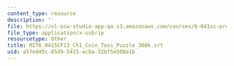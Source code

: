 ```yaml
---
content_type: resource
description: ''
file: https://ol-ocw-studio-app-qa.s3.amazonaws.com/courses/6-041sc-probabilistic-systems-analysis-and-applied-probability-fall-2013/a57ed45c85d95415acba32bf5e508a1b_MIT6_041SCF13_Ch1_Coin_Toss_Puzzle_300k.vtt
file_type: application/x-subrip
resourcetype: Other
title: MIT6_041SCF13_Ch1_Coin_Toss_Puzzle_300k.srt
uid: a57ed45c-85d9-5415-acba-32bf5e508a1b
---
```


